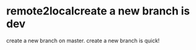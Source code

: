 # remote2localcreate a new branch is dev
create a new branch on master.
create a new branch is quick!
